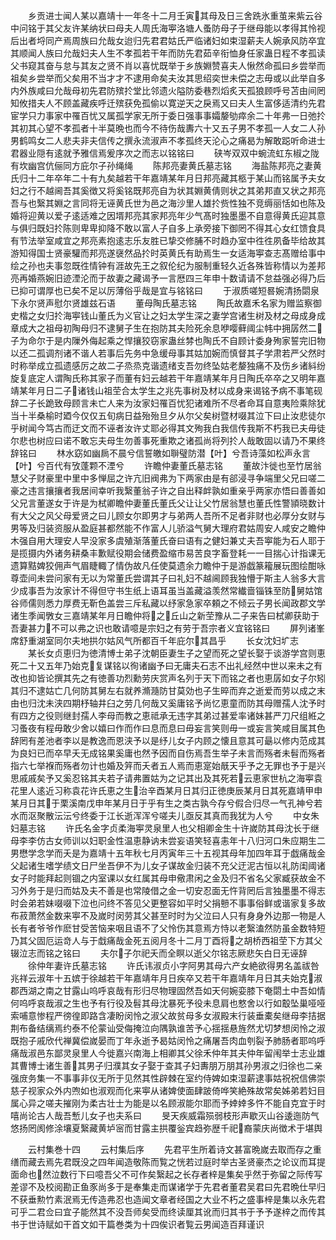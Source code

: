 <!-- { "loadSidebar": true } -->
　　乡贡进士闻人某以嘉靖十一年冬十二月壬寅其母及日三舍跣氷重茧来紫云谷中问铭于其父友许某纳状曰母夫人周氏海寕洛塘人蚤防母子于继母能以孝得其怜视后出者埒同产焉周族曰允哉女迨归先君君姑氏严临诸妇如束湿薪夫人婉承风防卒宜其顺闻人族曰允哉妇夫人生不孝孤若干年而防先君茹辛衔恤身任家蛊日程不孝孤读父书窥其奋与怠与其友之贤不肖以喜忧既举于乡族婣赞喜夫人愀然命孤曰乡尝举而祖矣乡尝举而父矣用不当才才不逮用命矣夫汝其思绍奕世未偿之志毋或以此举自多内外族咸曰允哉母初先君防殡扵堂比邻遗火隘防委巷烈熖炙天孤狼顾呼号苫由间罔知攸措夫人不顾盖藏疾呼迁殡获免孤偷以寛逆天之戾焉又曰夫人生富侈适清约先君宦学只力事家中罹百忧又属孤学家无所于委日强事事孀嫠劬瘁余二十年弗一日弛扵其初其心望不孝孤者十半莫晩也而今不待伤哉夀六十又五子男不孝孤一人女二人孙男鹤鸣女二人悲夫非夫信传之撰永流淑声不孝孤终天沦心之痛曷为解敢跽听命进士君器业隠有逺就予雅信焉爰序次之而志以铭铭曰
　　硖岑双双中蜿流虹东椒之陇有坎幽宫伉俪同方庇尔子孙绳绳
　　陈邦亮妻黄氏墓志铭
　　海盐陈邦亮之妻黄氏归十二年卒年二十有九矣越若干年嘉靖某年月日邦亮藏其柩于某山而铭属予夫女妇之行不越阃吾其奚徴又将奚铭既邦亮自为状其婣黄倩则状之其弟邦直又状之邦亮吾与也繄其婣之言同将无诬黄氏世为邑之海沙里人雄扵赀性独不竞缛丽恬如也陈及婚将迎黄以爱子逺适难之因壻邦亮其家邦亮年少气髙时独墨墨不自意得黄氏迎其意与俱归既妇扵陈则卑卑抑降不敢以富人子自多上承旁接下御罔不得其心女红馈食具有节法举室咸宜之邦亮素抱逺志乐友胜已挚交修脯不时趋办室中徃徃夙备毕给故其游知得国士贤豪驩而邦亮遂襃然品扵时英黄氏有助焉生一女适海寕查志髙赠给事中绘之孙也夫事忽既徃情钟有涯故先王之叙伦纪为服制重轻久近各殊皆称情以为差邦亮再婚燕婉旧迹湮沦而于故妻之藏谒予一言厯四三年申十数请请不怠益强必得乃后已抑可谓厚也已矣不足以厉薄俗乎哉是宜与铭铭曰
　　于淑质嗟短晷婉清扬閟泉下永尔贤声慰尔贤雄兹石语
　　董母陶氏墓志铭
　　陶氏故嘉禾名家为赠监察御史楷之女归扵海寕钱山董氏为义官让之妇太学生深之妻学宫诸生树及材之母成身成章成大之祖母初陶母归不逮舅子生在抱防其夫险死余息咿嘤藓阈尘帏中拥孱然二子为命尔于是内隟外侮起乘之悍攘狡窃家蛊丝棼也陶氏不自顾计委身殉家誓完旧物以还二孤调剂诸不谐人若事后先务中急缓母事其姑加婉而慎督其子学肃若严父然时时称举成立孤遗感厉之故二子烝烝克谐遗绪支吾勿终坠姑老嫠独痛不及伤乡诸紏纷旋复底定人谓陶氏称其家子而董有妇云越若干年嘉靖某年月日陶氏卒卒之又明年嘉靖某年月日二子诸钱山祖茔合太学生之兆先事树及材以成身来谒铭予病不事笔砚辞二子长跪致母顾言未亡人来为汝家妇罹百忧犯诸难所不尽者命耳自意夷险乘除犹当十半桑榆时廼今仅仅五旬病日益殆殆旦夕从尔父矣树暨材啜其泣下曰止汝悲徒尔乎树闻今笃古而迂文而不诬者汝许丈耶必得其文殉我白我信传我斯不朽我已夫毋徒尔悲也树应曰诺不敢忘夫母生勿善事死重欺之诸孤尚将列扵人哉敢固以请乃不果终辞铭曰
　　林水窈如幽扄不晨兮信誓皦如聨璧防潜【叶】兮吾诗藻如松声永言【叶】兮百代有攷蓬颗不湮兮
　　许瞻仲妻董氏墓志铭
　　董故汴徙也至竹居翁慧父子财豪里中里中多惮屈之许亢旧阀弗为下两家由是有郤浸寻争端里父兄曰嗟二豪之违言攘攘者我居间幸听我繄董翁子许之自出释衅孰如重亲乎两家亦悟曰善善如父兄言董遂女于许是为栻卿瞻仲妻董氏董氏父让让父竹居翁慧也董氏性警頴晓数计有大父之风父母爱贤之曰儿顾女尔即男才与弟两人吾所不足者非财也必厚分女财与男等及归装资服从盈庭甚都然能不作富人儿骄溢气舅大理府君姑周安人咸安之瞻仲木强自用大理安人早没家多虞殖渐落董氏奋曰语有之健妇兼丈夫吾寕能为石人耶于是揽摄内外诸务耕桑丰歉赋役期会储费盈缩市易苦良字畜登耗一一目揣心计指课无遗算黠婢狡佣声气眉睫輙了情伪故凡任使莫遗余力瞻仲于是游戯篆籕展玩图绘酣咏尊壶间未尝问家有无以为常董氏尝谓其子曰礼妇不越阃顾我独懵于斯主人翁多大言少成事吾为汝家计不得但守书生纸上语耳虽当盖藏溢羡然常纎啬锱铢至防舅姑馆谷师儒则悉力厚费无靳色盖尝三斥私藏以纾家急家卒頼之不倾云子男长闻政郡文学诸生季闻斆女三嘉靖某年月日瞻仲将之丘山之新茔豫从二子来告曰栻卿获助于吾妻甚力不可以弗之识也敢请噫是宗妇之有劳于吾宗者义宜铭铭曰
　　屏列诸峯席舒重湖室同尔夫地拱尔姑风气所都百千年庇尔其昌乎
　　长女沈妇圹志
　　某长女贞恵归为徳清博士弟子沈朝臣妻生子之望而死之望长娶于谈游学宫则恵死二十又五年乃始克复谋铭以徇诸幽予曰无庸夫石志不出礼经然中世以来未之有改也抑皆论撰其先之有徳善功烈勳劳庆赏声名列于天下而铭之者也恵孱如女子尔矧其归不逮姑亡几何防其舅左右就养滫瀡防甘莫効也子生晬而弃之逝爱而劳以成之末由也归沈未浃四期杼轴井臼之劳几何哉又奚庸铭予尚忆恵童而防其母赠孺人沈予时有四方之役则继封孺人李母而教之恵祗承无违字其弟过甚爱率诸妹甚严刀尺组絍之习蚤夜有程毋敢少舍以嬉曰作而作曰息而息曰毋妄言笑则毋一或妄言笑咸目属其色辞罔有差池者李以是教逸而恩浃予以是纾儿女子内顾之懐且意其可朂以修内范成其为良妇已而卒早夭无成铭果奚庸也然予因而自伤焉吾生举子未言而殇者未髫而殇者指六七举褓而殇者勿计也婚及笄而夭者五人焉而恵寔始旤天乎予之无罪也予于是兴思戚戚矣予又奚忍铭其夫若子请弗置姑为之记其出及其死若云恵家世杭之海寕袁花里人逺近习称袁花许氏恵之生治辛酉某月日其归正徳庚辰某月日其死嘉靖甲申某月日其于栗溪南戊申年某月日于乎有生之类古孰今存兮假合归尽一气孔神兮若水而沤聚散沄沄兮终委于江长逝浑浑兮嗟夫儿亟反其真而我犹为人兮
　　中女朱妇墓志铭
　　许氏名金字贞柔海寕灵泉里人也父相卿金生十许嵗防其母沈长于继母李李仿古女师训以妇职金性温恵静讷未尝妄语笑轻喜恚年十八归河口朱应期生二男懋学念学而夭是为嘉靖十五年秋七月丙寅年三十五视其母年加四年耳于戯痛哉金父起诸生嗜学绩文日尸坐吾伊不为儿女子谋故金归装不充父迂泥古恒以礼防闺阈诸女子时能拜起则锢之内室课以女红属其母申儆肃闲之金及归不省名父家臧获故金不习外务于是归而姑及夫不善是也常陵借之金一切安忍面无忤背罔后言独墨墨不得志时会弟若妹啜啜下泣也问终不答见父更整容如平时父捐戅不事事俗鲜或谐家复多故布菽萧然金数来寕不及嵗时闵劳其父甚至时时为父泣曰人只有身身外边那一物是人长有者爷爷作麽甘受苦恼来咽且语不了父怜伤其意焉方恃以老繄溘然防虽金数特短乃其父固厄运竒人与于戱痛哉金死五阅月冬十二月丁酉将之胡桥西祖茔下方其父辍泣志而铭之铭曰
　　夫尔子尔祀夭而全瞑以逝父尔铭志厥悲矢白日无诬辞
　　徐仲年妻许氏墓志铭
　　许氏讳淑贞小字阿男其母六产女絶欲得男名盖祓咎兆祥云淑年十五嫔于徐越若干年嘉靖年月日疾卒又若干年嘉靖年月日其夫始克淑郡西湖之南之甘露山呜呼哀哉有形归尽物理固然吾如天何婉娈膝下奄閟土中吾如情何呜呼哀哉淑之生也予有行役及髫其母沈暴死予役未息肩也憗舍以行如鷇坠巢哑哑索哺意惨程严徬徨即路含凄盼闵怜之淑父故贫母多女淑殿末行装垂橐矣继母李拮据荆布备结缡焉约泰不伦蒙讪受侮掩泣向隅孰谁苦予心揺揺悬旌然尤切梦想闵怜之淑既抱子戚欣代禅冀偿嵗晏而丁年永逝予曷姑闵怜之痛屠吾肉血刳裂予肺肠者耶呜呼痛哉淑邑东鄙灵泉里人今徙嘉兴南海上相卿其父徐禾仲年其夫仲年留闱举士志业雄其曹博士诸生善其男子归濮其女子娶于查其子妇夀朋万朋其孙男淑之归徐也二亲强庻务集一不事事非仪无所于见然其性辟棘在室约侍婢如束湿薪逮事姑祝祝信佛崇慈子视家众外内喣如也淑观而化来寕从诸婢使面肆跛倚哗笑絶殊故常矣姊弟若妇目属心异之嗟夫摧刚为柔古壮士为能是以名顾淑能尔耶而予婞婞多忤不能自克宜于时嘻尚论古人哉吾慙儿女子也夫系曰
　　旻天疾威霜殒弱枝形声歇灭山谷逶迤防气悠扬罔阂修涂壤夏繄藏黄垆宻而甘露主拱覆釡宾趋弥歴千祀裔蒙庆尚徴术于堪舆











　　云村集巻十四
　　云村集后序
　　先君平生所着诗文甚富晩嵗去取而存之重缮而藏去焉先君既没之四年闻造敬陈而覧之恍若过庭时举古圣贤豪杰之论议而耳提面命也然泣数行下曰噫吾父不可作矣繄起之长存者梓是集矣乎然于弥留之际传写差谬不及校阅勘正鱼豕尚多于是奉集走而谋诸学于先君者董君吴君曰先君晩仕早归不获垂勲竹素泯焉无传造弗忍也造闻文章者经国之大业不朽之盛事梓是集以永先君可乎二君佥曰宜子能然其不没吾师矣受而终读厘其讹而归其书于予予遂梓之而传其书于世诗赋如干首文如干篇巻类为十四俟识者覧云男闻造百拜谨识




